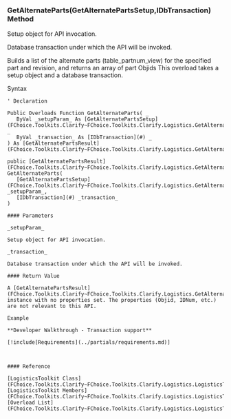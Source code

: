 ﻿### GetAlternateParts(GetAlternatePartsSetup,IDbTransaction) Method

Setup object for API invocation.

Database transaction under which the API will be invoked.

Builds a list of the alternate parts (table_partnum_view) for the specified part and revision, and returns an array of part Objids This overload takes a setup object and a database transaction.

Syntax

```vbnet
' Declaration

Public Overloads Function GetAlternateParts( _
   ByVal _setupParam_ As [GetAlternatePartsSetup](FChoice.Toolkits.Clarify~FChoice.Toolkits.Clarify.Logistics.GetAlternatePartsSetup.md), _
   ByVal _transaction_ As [IDbTransaction](#) _
) As [GetAlternatePartsResult](FChoice.Toolkits.Clarify~FChoice.Toolkits.Clarify.Logistics.GetAlternatePartsResult.md)

public [GetAlternatePartsResult](FChoice.Toolkits.Clarify~FChoice.Toolkits.Clarify.Logistics.GetAlternatePartsResult.md) GetAlternateParts( 
   [GetAlternatePartsSetup](FChoice.Toolkits.Clarify~FChoice.Toolkits.Clarify.Logistics.GetAlternatePartsSetup.md) _setupParam_,
   [IDbTransaction](#) _transaction_
)

#### Parameters

_setupParam_

Setup object for API invocation.

_transaction_

Database transaction under which the API will be invoked.

#### Return Value

A [GetAlternatePartsResult](FChoice.Toolkits.Clarify~FChoice.Toolkits.Clarify.Logistics.GetAlternatePartsResult.md) instance with no properties set. The properties (Objid, IDNum, etc.) are not relevant to this API.

Example

**Developer Walkthrough - Transaction support**

[!include[Requirements](../partials/requirements.md)]



#### Reference

[LogisticsToolkit Class](FChoice.Toolkits.Clarify~FChoice.Toolkits.Clarify.Logistics.LogisticsToolkit.md)  
[LogisticsToolkit Members](FChoice.Toolkits.Clarify~FChoice.Toolkits.Clarify.Logistics.LogisticsToolkit_members.md)  
[Overload List](FChoice.Toolkits.Clarify~FChoice.Toolkits.Clarify.Logistics.LogisticsToolkit~GetAlternateParts.md)